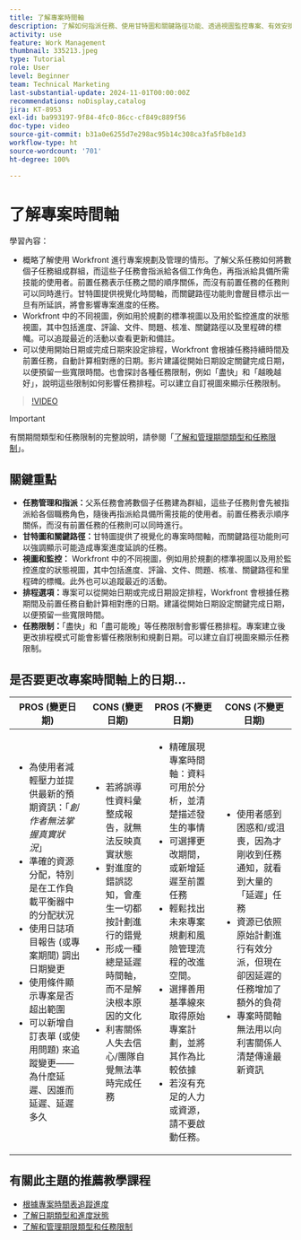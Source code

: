 ```yaml
---
title: 了解專案時間軸
description: 了解如何指派任務、使用甘特圖和關鍵路徑功能、透過視圖監控專案、有效安排任務排程以及套用限制，以實現最佳專案規劃。
activity: use
feature: Work Management
thumbnail: 335213.jpeg
type: Tutorial
role: User
level: Beginner
team: Technical Marketing
last-substantial-update: 2024-11-01T00:00:00Z
recommendations: noDisplay,catalog
jira: KT-8953
exl-id: ba993197-9f84-4fc0-86cc-cf849c889f56
doc-type: video
source-git-commit: b31a0e6255d7e298ac95b14c308ca3fa5fb8e1d3
workflow-type: ht
source-wordcount: '701'
ht-degree: 100%

---
```


# 了解專案時間軸

學習內容：

* 概略了解使用 Workfront 進行專案規劃及管理的情形。了解父系任務如何將數個子任務組成群組，而這些子任務會指派給各個工作角色，再指派給具備所需技能的使用者。前置任務表示任務之間的順序關係，而沒有前置任務的任務則可以同時進行。甘特圖提供視覺化時間軸，而關鍵路徑功能則會醒目標示出一旦有所延誤，將會影響專案進度的任務。
* Workfront 中的不同視圖，例如用於規劃的標準視圖以及用於監控進度的狀態視圖，其中包括進度、評論、文件、問題、核准、關鍵路徑以及里程碑的標幟。可以追蹤最近的活動以查看更新和備註。
* 可以使用開始日期或完成日期來設定排程，Workfront 會根據任務持續時間及前置任務，自動計算相對應的日期。影片建議從開始日期設定關鍵完成日期，以便預留一些寬限時間。也會探討各種任務限制，例如「盡快」和「越晚越好」，說明這些限制如何影響任務排程。可以建立自訂視圖來顯示任務限制。

>[!VIDEO](https://video.tv.adobe.com/v/3435846/?quality=12&learn=on&enablevpops&captions=chi_hant)

>[!IMPORTANT]
>
>有關期間類型和任務限制的完整說明，請參閱「[了解和管理期間類型和任務限制](/help/manage-work/intermediate-projects/understand-and-manage-duration-types-and-task-constraints.md)」。

## 關鍵重點

* **任務管理和指派：**&#x200B;父系任務會將數個子任務建為群組，這些子任務則會先被指派給各個職務角色，隨後再指派給具備所需技能的使用者。前置任務表示順序關係，而沒有前置任務的任務則可以同時進行。
* **甘特圖和關鍵路徑：**&#x200B;甘特圖提供了視覺化的專案時間軸，而關鍵路徑功能則可以強調顯示可能造成專案進度延誤的任務。
* **視圖和監控：** Workfront 中的不同視圖，例如用於規劃的標準視圖以及用於監控進度的狀態視圖，其中包括進度、評論、文件、問題、核准、關鍵路徑和里程碑的標幟。此外也可以追蹤最近的活動。
* **排程選項：**&#x200B;專案可以從開始日期或完成日期設定排程，Workfront 會根據任務期間及前置任務自動計算相對應的日期。建議從開始日期設定關鍵完成日期，以便預留一些寬限時間。
* **任務限制：**「盡快」和「盡可能晚」等任務限制會影響任務排程。專案建立後更改排程模式可能會影響任務限制和規劃日期。可以建立自訂視圖來顯示任務限制。


## 是否要更改專案時間軸上的日期…

| PROS (變更日期) | CONS (變更日期) | PROS (不變更日期) | CONS (不變更日期) |
|---------------------------|---------------------------|---------------------------|---------------------------|
| <ul><li>為使用者減輕壓力並提供最新的預期資訊：「_創作者無法掌握真實狀況_」</li><li>準確的資源分配，特別是在工作負載平衡器中的分配狀況</li><li>使用日誌項目報告 (或專案期間) 調出日期變更</li><li>使用條件顯示專案是否超出範圍</li><li>可以新增自訂表單 (或使用問題) 來追蹤變更——為什麼延遲、因誰而延遲、延遲多久</li></ul> | <ul></li><li>若將誤導性資料彙整成報告，就無法反映真實狀態</li><li>對進度的錯誤認知，會產生一切都按計劃進行的錯覺</li><li>形成一種總是延遲時間軸，而不是解決根本原因的文化</li><li>利害關係人失去信心/團隊自覺無法準時完成任務 </li></ul> | <ul></li><li>精確展現專案時間軸：資料可用於分析，並清楚描述發生的事情</li><li>可選擇更改期間，或新增延遲至前置任務</li><li>輕鬆找出未來專案規劃和風險管理流程的改進空間。</li><li>選擇善用基準線來取得原始專案計劃，並將其作為比較依據</li><li>若沒有充足的人力或資源，請不要啟動任務。</li></ul> | <ul></li><li>使用者感到困惑和/或沮喪，因為才剛收到任務通知，就看到大量的「延遲」任務</li><li>資源已依照原始計劃進行有效分派，但現在卻因延遲的任務增加了額外的負荷</li><li>專案時間軸無法用以向利害關係人清楚傳達最新資訊</li></ul> |


## 有關此主題的推薦教學課程

* [根據專案時間表追蹤進度](/help/manage-work/project-timelines/track-work-progress-from-the-project-timeline.md)
* [了解日期類型和進度狀態](/help/manage-work/project-timelines/understand-task-dates-and-progress-status.md)
* [了解和管理期限類型和任務限制](/help/manage-work/intermediate-projects/understand-and-manage-duration-types-and-task-constraints.md)

